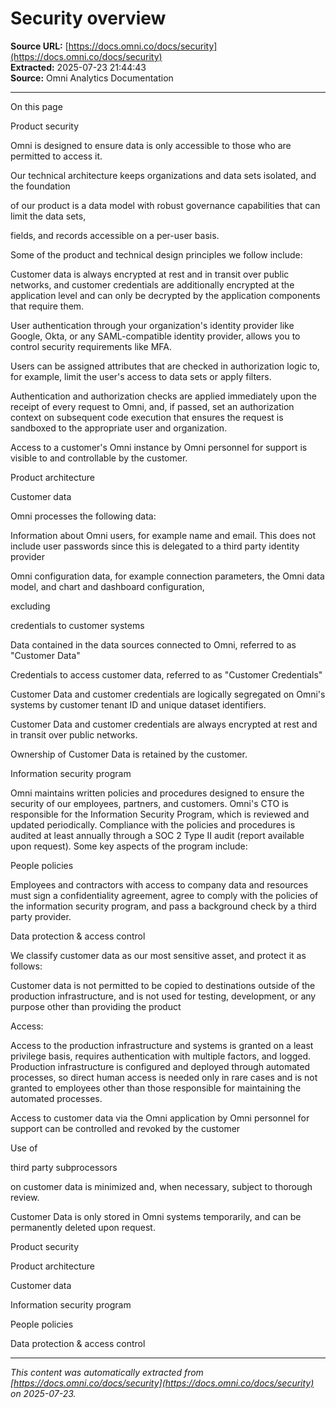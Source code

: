 # Security overview

**Source URL:** [https://docs.omni.co/docs/security](https://docs.omni.co/docs/security)  
**Extracted:** 2025-07-23 21:44:43  
**Source:** Omni Analytics Documentation

---

On this page

Product security

Omni is designed to ensure data is only accessible to those who are permitted to access it.

Our technical architecture keeps organizations and data sets isolated, and the foundation

of our product is a data model with robust governance capabilities that can limit the data sets,

fields, and records accessible on a per-user basis.

Some of the product and technical design principles we follow include:

Customer data is always encrypted at rest and in transit over public networks, and customer credentials are additionally encrypted at the application level and can only be decrypted by the application components that require them.

User authentication through your organization's identity provider like Google, Okta, or any SAML-compatible identity provider, allows you to control security requirements like MFA.

Users can be assigned attributes that are checked in authorization logic to, for example, limit the user's access to data sets or apply filters.

Authentication and authorization checks are applied immediately upon the receipt of every request to Omni, and, if passed, set an authorization context on subsequent code execution that ensures the request is sandboxed to the appropriate user and organization.

Access to a customer's Omni instance by Omni personnel for support is visible to and controllable by the customer.

Product architecture

Customer data

Omni processes the following data:

Information about Omni users, for example name and email. This does not include user passwords since this is delegated to a third party identity provider

Omni configuration data, for example connection parameters, the Omni data model, and chart and dashboard configuration,

excluding

credentials to customer systems

Data contained in the data sources connected to Omni, referred to as "Customer Data"

Credentials to access customer data, referred to as "Customer Credentials"

Customer Data and customer credentials are logically segregated on Omni's systems by customer tenant ID and unique dataset identifiers.

Customer Data and customer credentials are always encrypted at rest and in transit over public networks.

Ownership of Customer Data is retained by the customer.

Information security program

Omni maintains written policies and procedures designed to ensure the security of our employees, partners, and customers. Omni's CTO is responsible for the Information Security Program, which is reviewed and updated periodically. Compliance with the policies and procedures is audited at least annually through a SOC 2 Type II audit (report available upon request). Some key aspects of the program include:

People policies

Employees and contractors with access to company data and resources must sign a confidentiality agreement, agree to comply with the policies of the information security program, and pass a background check by a third party provider.

Data protection & access control

We classify customer data as our most sensitive asset, and protect it as follows:

Customer data is not permitted to be copied to destinations outside of the production infrastructure, and is not used for testing, development, or any purpose other than providing the product

Access:

Access to the production infrastructure and systems is granted on a least privilege basis, requires authentication with multiple factors, and logged. Production infrastructure is configured and deployed through automated processes, so direct human access is needed only in rare cases and is not granted to employees other than those responsible for maintaining the automated processes.

Access to customer data via the Omni application by Omni personnel for support can be controlled and revoked by the customer

Use of

third party subprocessors

on customer data is minimized and, when necessary, subject to thorough review.

Customer Data is only stored in Omni systems temporarily, and can be permanently deleted upon request.

Product security

Product architecture

Customer data

Information security program

People policies

Data protection & access control

---

*This content was automatically extracted from [https://docs.omni.co/docs/security](https://docs.omni.co/docs/security) on 2025-07-23.*
